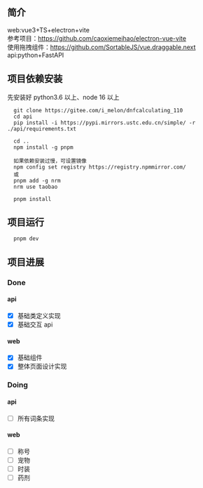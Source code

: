 ## 简介

web:vue3+TS+electron+vite<br> 参考项目：https://github.com/caoxiemeihao/electron-vue-vite <br>使用拖拽组件：https://github.com/SortableJS/vue.draggable.next <br> api:python+FastAPI

## 项目依赖安装

先安装好 python3.6 以上、node 16 以上

```
  git clone https://gitee.com/i_melon/dnfcalculating_110
  cd api
  pip install -i https://pypi.mirrors.ustc.edu.cn/simple/ -r ./api/requirements.txt

  cd ..
  npm install -g pnpm

  如果依赖安装过慢，可设置镜像
  npm config set registry https://registry.npmmirror.com/
  或
  pnpm add -g nrm
  nrm use taobao

  pnpm install

```

## 项目运行

```
  pnpm dev
```

## 项目进展

### Done

#### api

- [x] 基础类定义实现
- [x] 基础交互 api

#### web

- [x] 基础组件
- [x] 整体页面设计实现

### Doing

#### api

- [ ] 所有词条实现

#### web

- [ ] 称号
- [ ] 宠物
- [ ] 时装
- [ ] 药剂
